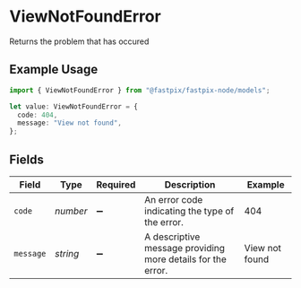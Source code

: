 # ViewNotFoundError

Returns the problem that has occured

## Example Usage

```typescript
import { ViewNotFoundError } from "@fastpix/fastpix-node/models";

let value: ViewNotFoundError = {
  code: 404,
  message: "View not found",
};
```

## Fields

| Field                                                       | Type                                                        | Required                                                    | Description                                                 | Example                                                     |
| ----------------------------------------------------------- | ----------------------------------------------------------- | ----------------------------------------------------------- | ----------------------------------------------------------- | ----------------------------------------------------------- |
| `code`                                                      | *number*                                                    | :heavy_minus_sign:                                          | An error code indicating the type of the error.             | 404                                                         |
| `message`                                                   | *string*                                                    | :heavy_minus_sign:                                          | A descriptive message providing more details for the error. | View not found                                              |